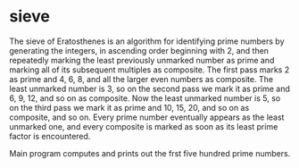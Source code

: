 # sieve

The sieve of Eratosthenes is an algorithm for identifying prime numbers by generating the
integers, in ascending order beginning with 2, and then repeatedly marking the least previously
unmarked number as prime and marking all of its subsequent multiples as composite. The first pass
marks 2 as prime and 4, 6, 8, and all the larger even numbers as composite. The least unmarked
number is 3, so on the second pass we mark it as prime and 6, 9, 12, and so on as composite. Now
the least unmarked number is 5, so on the third pass we mark it as prime and 10, 15, 20, and so
on as composite, and so on. Every prime number eventually appears as the least unmarked one,
and every composite is marked as soon as its least prime factor is encountered.

Main program computes and prints out the frst five hundred prime numbers.




